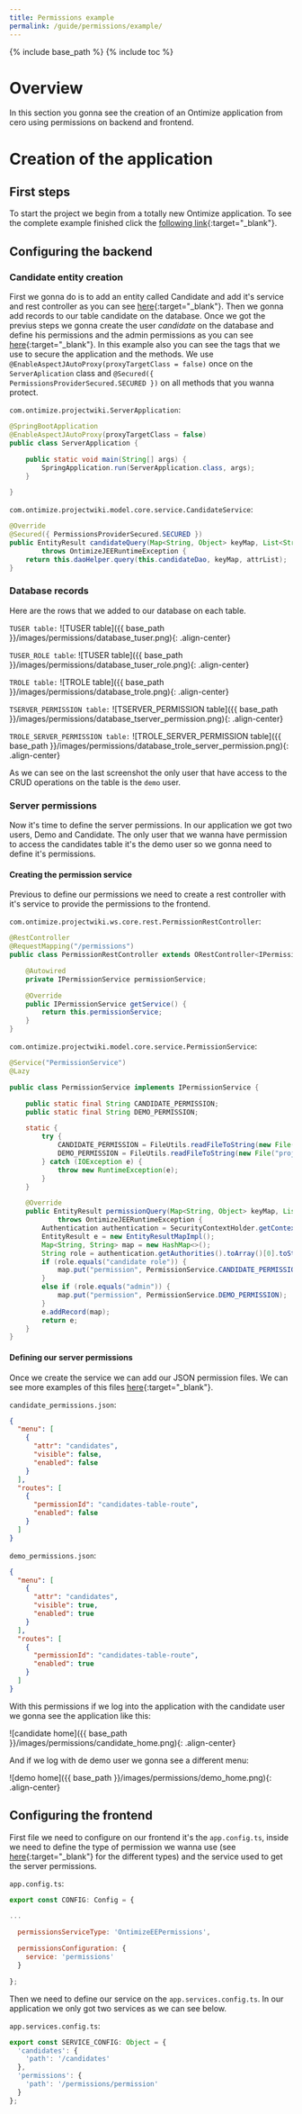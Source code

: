 ```yaml
---
title: Permissions example
permalink: /guide/permissions/example/
---
```


{% include base_path %} {% include toc %}

# Overview

In this section you gonna see the creation of an Ontimize application from cero using permissions on backend and frontend.

# Creation of the application

## First steps

To start the project we begin from a totally new Ontimize application. To see the complete example finished click the [following link](https://github.com/ontimize/ontimize-examples/tree/boot-web-permissions){:target="_blank"}.

## Configuring the backend

### Candidate entity creation

First we gonna do is to add an entity called Candidate and add it's service and rest controller as you can see [here](https://www.ontimize.com/xwiki/bin/view/Ontimize+Boot+Training/Creating+DAO%2C+Service%2C+Controller){:target="_blank"}. Then we gonna add records to our table candidate on the database.
Once we got the previus steps we gonna create the user *candidate* on the database and  define his permissions and the admin permissions as you can see [here](https://ontimize.github.io/ontimize-boot/basics/security/){:target="_blank"}. In this example also you can see the tags that we use to secure the application and the methods. We use `@EnableAspectJAutoProxy(proxyTargetClass = false)` once on the `ServerAplication` class and `@Secured({ PermissionsProviderSecured.SECURED })` on all methods that you wanna protect.

`com.ontimize.projectwiki.ServerApplication`:
```java
@SpringBootApplication
@EnableAspectJAutoProxy(proxyTargetClass = false)
public class ServerApplication {

	public static void main(String[] args) {
		SpringApplication.run(ServerApplication.class, args);
	}

}
```

`com.ontimize.projectwiki.model.core.service.CandidateService`:
```java
@Override
@Secured({ PermissionsProviderSecured.SECURED })
public EntityResult candidateQuery(Map<String, Object> keyMap, List<String> attrList)
        throws OntimizeJEERuntimeException {
    return this.daoHelper.query(this.candidateDao, keyMap, attrList);
}
```

### Database records

Here are the rows that we added to our database on each table.

`TUSER table:`
![TUSER table]({{ base_path }}/images/permissions/database_tuser.png){: .align-center}

`TUSER_ROLE table`:
![TUSER table]({{ base_path }}/images/permissions/database_tuser_role.png){: .align-center}

`TROLE table:`
![TROLE table]({{ base_path }}/images/permissions/database_trole.png){: .align-center}

`TSERVER_PERMISSION table:`
![TSERVER_PERMISSION table]({{ base_path }}/images/permissions/database_tserver_permission.png){: .align-center}

`TROLE_SERVER_PERMISSION table:`
![TROLE_SERVER_PERMISSION table]({{ base_path }}/images/permissions/database_trole_server_permission.png){: .align-center}

As we can see on the last screenshot the only user that have access to the CRUD operations on the table is the `demo` user.

### Server permissions

Now it's time to define the server permissions. In our application we got two users, Demo and Candidate. The only user that we wanna have permission to access the candidates table it's the demo user so we gonna need to define it's permissions.

#### Creating the permission service

Previous to define our permissions we need to create a rest controller with it's service to provide the permissions to the frontend.

`com.ontimize.projectwiki.ws.core.rest.PermissionRestController`:
```java
@RestController
@RequestMapping("/permissions")
public class PermissionRestController extends ORestController<IPermissionService> {

    @Autowired
    private IPermissionService permissionService;

    @Override
    public IPermissionService getService() {
        return this.permissionService;
    }
}
```

`com.ontimize.projectwiki.model.core.service.PermissionService`:
```java
@Service("PermissionService")
@Lazy

public class PermissionService implements IPermissionService {

    public static final String CANDIDATE_PERMISSION;
    public static final String DEMO_PERMISSION;

    static {
        try {
            CANDIDATE_PERMISSION = FileUtils.readFileToString(new File("projectwiki-model/src/main/resources/candidate_permissions.json"), StandardCharsets.UTF_8);
            DEMO_PERMISSION = FileUtils.readFileToString(new File("projectwiki-model/src/main/resources/demo_permissions.json"), StandardCharsets.UTF_8);
        } catch (IOException e) {
            throw new RuntimeException(e);
        }
    }

    @Override
    public EntityResult permissionQuery(Map<String, Object> keyMap, List<String> attrList)
            throws OntimizeJEERuntimeException {
        Authentication authentication = SecurityContextHolder.getContext().getAuthentication();
        EntityResult e = new EntityResultMapImpl();
        Map<String, String> map = new HashMap<>();
        String role = authentication.getAuthorities().toArray()[0].toString();
        if (role.equals("candidate role")) {
            map.put("permission", PermissionService.CANDIDATE_PERMISSION);
        }
        else if (role.equals("admin")) {
            map.put("permission", PermissionService.DEMO_PERMISSION);
        }
        e.addRecord(map);
        return e;
    }
}
```

#### Defining our server permissions

Once we create the service we can add our JSON permission files. We can see more examples of this files [here](https://ontimizeweb.github.io/docs/v8/guide/permissions/#permissions-definition-example){:target="_blank"}.

`candidate_permissions.json`:
```json
{
  "menu": [
    {
      "attr": "candidates",
      "visible": false,
      "enabled": false
    }
  ],
  "routes": [
    {
      "permissionId": "candidates-table-route",
      "enabled": false
    }
  ]
}
```

`demo_permissions.json`:
```json
{
  "menu": [
    {
      "attr": "candidates",
      "visible": true,
      "enabled": true
    }
  ],
  "routes": [
    {
      "permissionId": "candidates-table-route",
      "enabled": true
    }
  ]
}
```

With this permissions if we log into the application with the candidate user we gonna see the application like this:

![candidate home]({{ base_path }}/images/permissions/candidate_home.png){: .align-center}

And if we log with de demo user we gonna see a different menu:

![demo home]({{ base_path }}/images/permissions/demo_home.png){: .align-center}

## Configuring the frontend

First file we need to configure on our frontend it's the `app.config.ts`, inside we need to define the type of permission we wanna use (see [here](https://ontimizeweb.github.io/docs/v8/guide/appconfig/#permissions-configuration){:target="_blank"} for the different types) and the service used to get the server permissions.

`app.config.ts`:
```javascript
export const CONFIG: Config = {

...

  permissionsServiceType: 'OntimizeEEPermissions',

  permissionsConfiguration: {
    service: 'permissions'
  }

};
```

Then we need to define our service on the `app.services.config.ts`. In our application we only got two services as we can see below.

`app.services.config.ts`:
```javascript
export const SERVICE_CONFIG: Object = {
  'candidates': {
    'path': '/candidates'
  },
  'permissions': {
    'path': '/permissions/permission'
  }
};
```